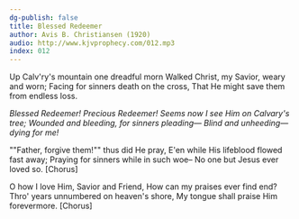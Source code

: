 ```yaml
---
dg-publish: false
title: Blessed Redeemer
author: Avis B. Christiansen (1920)
audio: http://www.kjvprophecy.com/012.mp3
index: 012
---
```


Up Calv'ry's mountain one dreadful morn
Walked Christ, my Savior, weary and worn;
Facing for sinners death on the cross,
That He might save them from endless loss.

*Blessed Redeemer! Precious Redeemer!
Seems now I see Him on Calvary's tree;
Wounded and bleeding, for sinners pleading—
Blind and unheeding— dying for me!*

""Father, forgive them!"" thus did He pray,
E'en while His lifeblood flowed fast away;
Praying for sinners while in such woe–
No one but Jesus ever loved so. [Chorus]

O how I love Him, Savior and Friend,
How can my praises ever find end?
Thro' years unnumbered on heaven's shore,
My tongue shall praise Him forevermore. [Chorus]